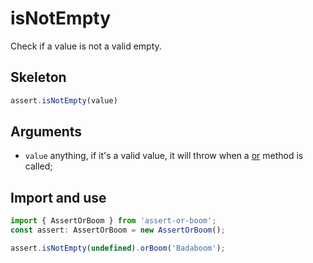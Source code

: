 # isNotEmpty

Check if a value is not a valid empty.

## Skeleton

```ts
assert.isNotEmpty(value)
```

## Arguments

- `value` anything, if it's a valid value, it will throw when a [or](../or.md) method is called;

## Import and use

```ts
import { AssertOrBoom } from 'assert-or-boom';
const assert: AssertOrBoom = new AssertOrBoom();

assert.isNotEmpty(undefined).orBoom('Badaboom');
```
